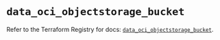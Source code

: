 # `data_oci_objectstorage_bucket`

Refer to the Terraform Registry for docs: [`data_oci_objectstorage_bucket`](https://registry.terraform.io/providers/hashicorp/oci/7.19.0/docs/data-sources/objectstorage_bucket).
